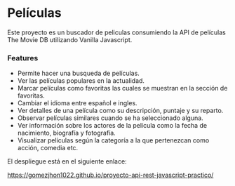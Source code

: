 # Películas

Este proyecto es un buscador de peliculas consumiendo la API de películas The Movie DB utilizando Vanilla Javascript.
### Features

- Permite hacer una busqueda de películas.
- Ver las películas populares en la actualidad.
- Marcar películas como favoritas las cuales se muestran en la sección de favoritas.
- Cambiar el idioma entre español e ingles.
- Ver detalles de una película como su descripción, puntaje y su reparto.
- Observar películas similares cuando se ha seleccionado alguna.
- Ver información sobre los actores de la película como la fecha de nacimiento, biografía y fotografía.
- Visualizar películas según la categoría a la que pertenezcan como acción, comedia etc.

El despliegue está en el siguiente enlace:

https://gomezjhon1022.github.io/proyecto-api-rest-javascript-practico/
